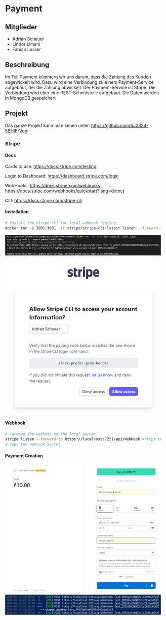 # Payment

## Mitglieder

- Adrian Schauer
- Lindor Limani
- Fabian Lasser

## Beschreibung

Im Teil Payment kümmern wir uns darum, dass die Zahlung des Kunden abgewickelt wird. Dazu wird eine Verbindung zu einem Payment-Service aufgebaut, der die Zahlung abwickelt. Der Payment-Service ist Stripe. Die Verbindung wird über eine REST-Schnittstelle aufgebaut. Die Daten werden in MongoDB gespeichert

## Projekt

Das ganze Projekt kann man sehen unter:
<https://github.com/SJ2324-5BHIF-Vogi>

### Stripe

#### Docs

Cards to use:
<https://docs.stripe.com/testing>

Login to Dashboard:
<https://dashboard.stripe.com/login>

WebHooks:
<https://docs.stripe.com/webhooks>
<https://docs.stripe.com/webhooks/quickstart?lang=dotnet>

CLI:
<https://docs.stripe.com/stripe-cli>

#### Installation

```bash
# Install the Stripe CLI for local webhook testing
docker run -p 3001:3001 -it stripe/stripe-cli:latest listen --forward-to 0.0.0.0:7251/api/WebHook
```

![alt text](stripe-init.png)
![alt text](stripe-allow.png)

#### Webhook

```bash
# Forward the webhook to the local server
stripe listen --forward-to https://localhost:7251/api/WebHook #https cus stripe will not work with http only
# Copy the webhook secret
```

#### Payment Creation

![alt text](image.png)
![alt text](image-1.png)
